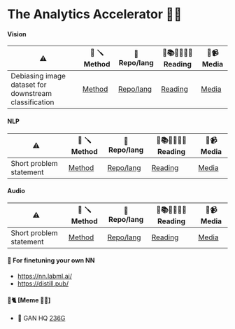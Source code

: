 # The Analytics Accelerator 🚀🦾

#### Vision
| ⚠️ | 🧮 🪛 Method | 🎁 Repo/lang | 📰📚👨‍🎓👩‍🎓 Reading | 📰📹 Media |
| ------------- | ------------- | ------------- | ------------- |  ------------- |
| Debiasing image dataset for downstream classification | [Method]( X ) | [Repo/lang]( X )| [Reading]( X ) | [Media]( X ) |


#### NLP

| ⚠️ | 🧮 🪛 Method | 🎁 Repo/lang | 📰📚👨‍🎓👩‍🎓 Reading | 📰📹 Media |
| ------------- | ------------- | ------------- | ------------- |  ------------- |
| Short problem statement | [Method]( X ) | [Repo/lang]( X )| [Reading]( X ) | [Media]( X ) |



#### Audio
| ⚠️ | 🧮 🪛 Method | 🎁 Repo/lang | 📰📚👨‍🎓👩‍🎓 Reading | 📰📹 Media |
| ------------- | ------------- | ------------- | ------------- |  ------------- |
| Short problem statement | [Method]( X ) | [Repo/lang]( X )| [Reading]( X ) | [Media]( X ) |


#### 🔮 For finetuning your own NN 
- https://nn.labml.ai/
- https://distill.pub/


#### 


#### 🤖🐈 [Meme 🔌🔌]
- 🖖 GAN HQ [236G](https://cs236g.stanford.edu/memes/1/)


